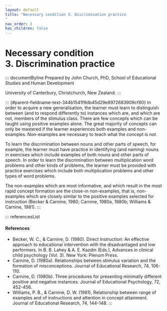 ```yaml
---
layout: default
title: "Necessary condition 3. Discrimination practice 
"
nav_order: 3
has_children: false
---
```

# Necessary condition 3. Discrimination practice 


::: documentByline
Prepared by John Church, PhD, School of Educational Studies and Human
Development

University of Canterbury, Christchurch, New Zealand.
:::

::: {#parent-fieldname-text-344b1541f9db45d29e8972683909cf80}
In order to acquire a new generalisation, the learner must learn to
distinguish between (and to respond differently to) instances which are,
and which are not, members of the stimulus class. There are few concepts
which can be taught using positive examples alone. The great majority of
concepts can only be mastered if the learner experiences both examples
and non-examples. Non-examples are necessary to teach what the concept
is *not*.

To learn the discrimination between nouns and other parts of speech, for
example, the learner must have practice in identifying (and naming)
nouns in exercises which include examples of both nouns and other parts
of speech. In order to learn the discrimination between multiplication
word problems and other kinds of problems, the learner must be provided
with practice exercises which include both multiplication problems and
other types of word problems.

The non-examples which are most informative, and which result in the
most rapid concept formation are the close-in non-examples, that is,
non-examples which are closely similar to the positive examples selected
for instruction (Becker & Carnine, 1980; Carnine, 1980a, 1980b; Williams
& Carnine, 1981).
:::

::: referencesList
#### References

-   Becker, W. C., & Carnine, D. (1980). Direct Instruction: An
    effective approach to educational intervention with the
    disadvantaged and low performers. In B. B. Lahey & A. E. Kazdin
    (Eds.), Advances in clinical child psychology (Vol. 3). New York:
    Plenum Press.
-   Carnine, D. (1980a). Relationships between stimulus variation and
    the formation of misconceptions. Journal of Educational Research,
    74, 106-110.
-   Carnine, D. (1980b). Three procedures for presenting minimally
    different positive and negative instances. Journal of Educational
    Psychology, 72, 452-456.
-   Williams, P. B., & Carnine, D. W. (1981), Relationship between range
    of examples and of instructions and attention in concept attainment.
    Journal of Educational Research, 74, 144-148.
:::
